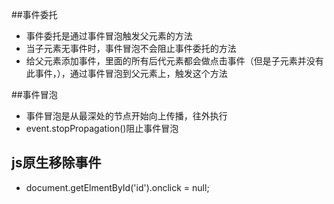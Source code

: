 ##事件委托

* 事件委托是通过事件冒泡触发父元素的方法
* 当子元素无事件时，事件冒泡不会阻止事件委托的方法
* 给父元素添加事件，里面的所有后代元素都会做点击事件（但是子元素并没有此事件，），通过事件冒泡到父元素上，触发这个方法

##事件冒泡

* 事件冒泡是从最深处的节点开始向上传播，往外执行
* event.stopPropagation()阻止事件冒泡


## js原生移除事件
* document.getElmentById('id').onclick = null;
